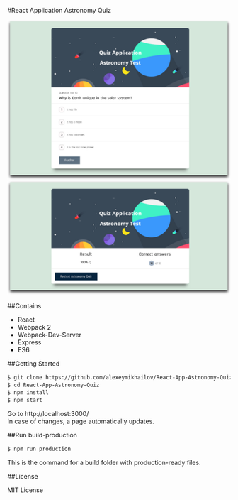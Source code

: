 #React Application Astronomy Quiz

![Application Astronomy Quiz](https://github.com/alexeymikhailov/React-App-Astronomy-Quiz/blob/master/src/img/screenshots/quiz.jpg)
![Application Astronomy Quiz](https://github.com/alexeymikhailov/React-App-Astronomy-Quiz/blob/master/src/img/screenshots/quiz-results.jpg)

##Contains

* React
* Webpack 2
* Webpack-Dev-Server
* Express
* ES6

##Getting Started

```sh
$ git clone https://github.com/alexeymikhailov/React-App-Astronomy-Quiz.git
$ cd React-App-Astronomy-Quiz
$ npm install
$ npm start
``` 

Go to http://localhost:3000/ <br /> In case of changes, a page automatically updates.

##Run build-production

```sh
$ npm run production
```
This is the command for a build folder with production-ready files.

##License

MIT License
